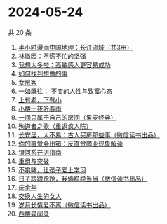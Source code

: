 # 2024-05-24

共 20 条

<!-- BEGIN WEREAD -->
<!-- 最后更新时间 2024-05-24 02:01:18 +0800 -->
1. [半小时漫画中国地理：长江流域（共3册）](https://weread.qq.com/web/bookDetail/cb932440813ab8dccg015dce)
1. [林徽因：不慌不忙的坚强](https://weread.qq.com/web/bookDetail/a2332ce0813ab8c3cg011cce)
1. [我想太多啦：高敏感人更容易成功](https://weread.qq.com/web/bookDetail/db832970813ab8d8fg015a78)
1. [如何找到想做的事](https://weread.qq.com/web/bookDetail/71a32fb0813ab8de8g019cc9)
1. [女房客](https://weread.qq.com/web/bookDetail/06832540813ab8c11g012043)
1. [一如既往： 不变的人性与致富心态](https://weread.qq.com/web/bookDetail/f8e322b0813ab8db0g01952e)
1. [上有老，下有小](https://weread.qq.com/web/bookDetail/67f32aa0813ab8d6bg019ce9)
1. [小楼一夜听春雨](https://weread.qq.com/web/bookDetail/b7232a30813ab8da4g0152a2)
1. [一间只属于自己的房间（果麦经典）](https://weread.qq.com/web/bookDetail/fdd327a07198e688fdd47f6)
1. [殉道者之歌（重返疯人院）](https://weread.qq.com/web/bookDetail/c2432ba0813ab8a20g0142f5)
1. [长安居，大不易：古人买房那些事（微信读书出品）](https://weread.qq.com/web/bookDetail/3e232bb0813ab882eg0178b9)
1. [你的直觉会出错：反直觉商业现象解读](https://weread.qq.com/web/bookDetail/3c832650813ab8c1fg012f67)
1. [银河系开店指南](https://weread.qq.com/web/bookDetail/aa132320813ab8a52g017310)
1. [重组与突破](https://weread.qq.com/web/bookDetail/67e32950813ab8db0g017351)
1. [不咆哮，让孩子爱上学习](https://weread.qq.com/web/bookDetail/643329a0717d29a1643a69f)
1. [日子踉踉跄跄，我俩稳稳当当（微信读书出品）](https://weread.qq.com/web/bookDetail/81f32da0813ab8622g01002f)
1. [庆余年](https://weread.qq.com/web/bookDetail/0ae32be0570f000ae1bf155)
1. [交换人生的女人](https://weread.qq.com/web/bookDetail/443328c0813ab8be2g0150e8)
1. [岁月长情爱不离（微信读书出品）](https://weread.qq.com/web/bookDetail/b8632b20813ab888eg016d04)
1. [西楼异闻录](https://weread.qq.com/web/bookDetail/96232390813ab8bf1g012dd8)
<!-- END WEREAD -->